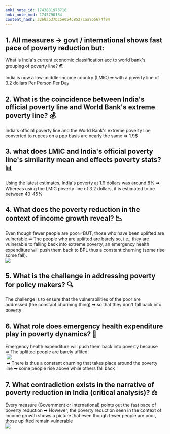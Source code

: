 ```yaml
---
anki_note_id: 1743881973718
anki_note_mod: 1745790184
content_hash: 3260ab37bc5e05468527caa9b5674f94
---
```


## 1. All measures → govt / international shows fast pace of poverty reduction but:  
  
  
What is India's current economic classification acc to world bank's grouping of poverty line? 🌏

India is now a low-middle-income country (LMIC) ➡ with a poverty line of 3.2 dollars Per Person Per Day

## 2. What is the coincidence between India's official poverty line and World Bank's extreme poverty line? 💰

India's official poverty line and the World Bank's extreme poverty line converted to rupees on a ppp basis are nearly the same ⇒ 1.9$

## 3. what does LMIC and India's official poverty line's similarity mean and effects poverty stats? 📊

Using the latest estimates, India's poverty at 1.9 dollars was around 8% ➡ Whereas using the LMIC poverty line of 3.2 dollars, it is estimated to be between 40-45%

## 4. What does the poverty reduction in the context of income growth reveal? 📉

Even though fewer people are poor✅BUT, those who have been uplifted are vulnerable ➡ The people who are uplifted are barely so, i.e., they are vulnerable to falling back into extreme poverty, an emergency health expenditure will push them back to BPL thus a constant churning (some rise some fall).  
![](paste-187b61beef17daaf6ca2c3ea75f107fabfec14d6.jpg)

## 5. What is the challenge in addressing poverty for policy makers? 🔍

The challenge is to ensure that the vulnerabilities of the poor are addressed (the constant churining thing) ➡ so that they don't fall back into poverty

## 6. What role does emergency health expenditure play in poverty dynamics? 🏥

Emergency health expenditure will push them back into poverty because ➡ The uplifted people are barely uflited  
 ![](paste-2d7e445c73de6a6ab21acc6e825833e54d12f373.jpg)  
 ➡ There is thus a constant churning that takes place around the poverty line ➡ some people rise above while others fall back

## 7. What contradiction exists in the narrative of poverty reduction in India (critical analysis)? ⚖️

Every measure (Government or International) points out the fast pace of poverty reduction ➡ However, the poverty reduction seen in the context of income growth shows a picture that even though fewer people are poor, those uplifted remain vulnerable   
![](paste-a2ec3104460228875c3ee576c5f6b39d147845ce.jpg)